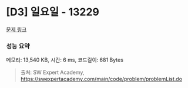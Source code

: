 # [D3] 일요일 - 13229 

[문제 링크](https://swexpertacademy.com/main/code/problem/problemDetail.do?contestProbId=AX0SaDW6L2oDFASs) 

### 성능 요약

메모리: 13,540 KB, 시간: 6 ms, 코드길이: 681 Bytes



> 출처: SW Expert Academy, https://swexpertacademy.com/main/code/problem/problemList.do